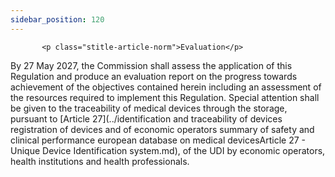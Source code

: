 ```yaml
---
sidebar_position: 120
---
```

           <p class="stitle-article-norm">Evaluation</p>
   <p class="norm">By 27 May 2027, the Commission shall assess the 
application of this Regulation and produce an evaluation report on the 
progress towards achievement of the objectives contained herein 
including an assessment of the resources required to implement this 
Regulation. Special attention shall be given to the traceability of 
medical devices through the storage, pursuant to [Article&nbsp;27](../identification and traceability of devices  registration of devices and of economic operators summary of safety  and clinical performance european database on medical devicesArticle 27 - Unique Device Identification system.md), of the
 UDI by economic operators, health institutions and health 
professionals.</p>